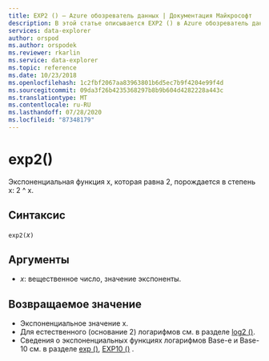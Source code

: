```yaml
---
title: EXP2 () — Azure обозреватель данных | Документация Майкрософт
description: В этой статье описывается EXP2 () в Azure обозреватель данных.
services: data-explorer
author: orspod
ms.author: orspodek
ms.reviewer: rkarlin
ms.service: data-explorer
ms.topic: reference
ms.date: 10/23/2018
ms.openlocfilehash: 1c2fbf2067aa83963801b6d5ec7b9f4204e99f4d
ms.sourcegitcommit: 09da3f26b4235368297b8b9b604d4282228a443c
ms.translationtype: MT
ms.contentlocale: ru-RU
ms.lasthandoff: 07/28/2020
ms.locfileid: "87348179"
---
```

# <a name="exp2"></a>exp2()

Экспоненциальная функция x, которая равна 2, порождается в степень x: 2 ^ x.  

## <a name="syntax"></a>Синтаксис

`exp2(`*x*`)`

## <a name="arguments"></a>Аргументы

* *x*: вещественное число, значение экспоненты.

## <a name="returns"></a>Возвращаемое значение

* Экспоненциальное значение x.
* Для естественного (основание 2) логарифмов см. в разделе [log2 ()](log2-function.md).
* Сведения о экспоненциальных функциях логарифмов Base-e и Base-10 см. в разделе [exp ()](exp-function.md), [EXP10 ()](exp10-function.md) .